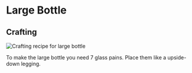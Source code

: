 # Large Bottle

## Crafting

![Crafting recipe for large bottle](../../img/crafting/large_bottle.png)

To make the large bottle you need 7 glass pains. Place them like a upside-down legging.
